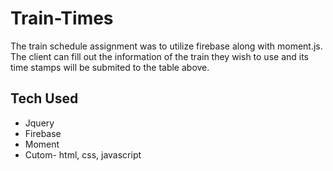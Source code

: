 # Train-Times

The train schedule assignment was to utilize firebase along with moment.js. The client can fill out the information of the train they wish to use and its time stamps will be submited to the table above. 

## Tech Used

* Jquery
* Firebase
* Moment
* Cutom- html, css, javascript